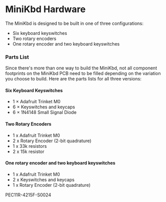 # MiniKbd Hardware

The MiniKbd is designed to be built in one of three configurations:

- Six keyboard keyswitches
- Two rotary encoders
- One rotary encoder and two keyboard keyswitches

### Parts List

Since there's more than one way to build the MiniKbd, not all component footprints on the MiniKbd PCB need to be filled depending on the variation you choose to build. Here are the parts lists for all three versions:

#### Six Keyboard Keyswitches
- 1 × Adafruit Trinket M0
- 6 × Keyswitches and keycaps
- 6 × 1N4148 Small Signal Diode

#### Two Rotary Encoders
- 1 x Adafruit Trinket M0
- 2 x Rotary Encoder (2-bit quadrature)
- 1 x 33k resistors
- 2 x 15k resistor

#### One rotary encoder and two keyboard keyswitches
- 1 x Adafruit Trinket M0
- 2 x Keyswitches and keycaps
- 1 x Rotary Encoder (2-bit quadrature)


 PEC11R-4215F-S0024